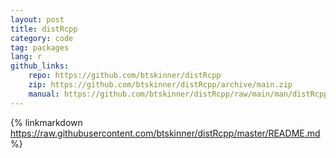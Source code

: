 ```yaml
---
layout: post
title: distRcpp
category: code
tag: packages
lang: r 
github_links:
    repo: https://github.com/btskinner/distRcpp
    zip: https://github.com/btskinner/distRcpp/archive/main.zip
    manual: https://github.com/btskinner/distRcpp/raw/main/man/distRcpp-manual.pdf
---
```


{% linkmarkdown https://raw.githubusercontent.com/btskinner/distRcpp/master/README.md %}
